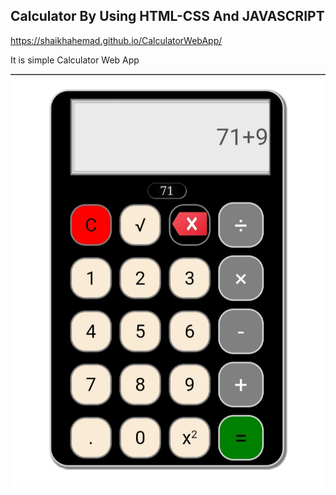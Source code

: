 ## Calculator By Using HTML-CSS And JAVASCRIPT

https://shaikhahemad.github.io/CalculatorWebApp/

It is simple Calculator Web App

![Screenshot](https://github.com/AhemadSk71/CalculatorWebApp/blob/main/img%2FCalculatorWebApp.jpg)
